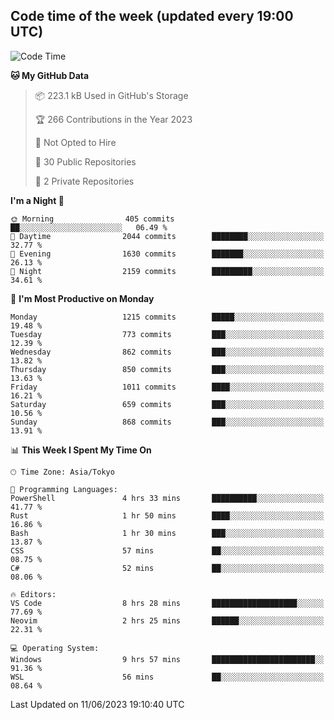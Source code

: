 ## Code time of the week (updated every 19:00 UTC)

<!--START_SECTION:waka-->
![Code Time](http://img.shields.io/badge/Code%20Time-1%2C876%20hrs%2034%20mins-blue)

**🐱 My GitHub Data** 

> 📦 223.1 kB Used in GitHub's Storage 
 > 
> 🏆 266 Contributions in the Year 2023
 > 
> 🚫 Not Opted to Hire
 > 
> 📜 30 Public Repositories 
 > 
> 🔑 2 Private Repositories 
 > 
**I'm a Night 🦉** 

```text
🌞 Morning                405 commits         ██░░░░░░░░░░░░░░░░░░░░░░░   06.49 % 
🌆 Daytime                2044 commits        ████████░░░░░░░░░░░░░░░░░   32.77 % 
🌃 Evening                1630 commits        ███████░░░░░░░░░░░░░░░░░░   26.13 % 
🌙 Night                  2159 commits        █████████░░░░░░░░░░░░░░░░   34.61 % 
```
📅 **I'm Most Productive on Monday** 

```text
Monday                   1215 commits        █████░░░░░░░░░░░░░░░░░░░░   19.48 % 
Tuesday                  773 commits         ███░░░░░░░░░░░░░░░░░░░░░░   12.39 % 
Wednesday                862 commits         ███░░░░░░░░░░░░░░░░░░░░░░   13.82 % 
Thursday                 850 commits         ███░░░░░░░░░░░░░░░░░░░░░░   13.63 % 
Friday                   1011 commits        ████░░░░░░░░░░░░░░░░░░░░░   16.21 % 
Saturday                 659 commits         ███░░░░░░░░░░░░░░░░░░░░░░   10.56 % 
Sunday                   868 commits         ███░░░░░░░░░░░░░░░░░░░░░░   13.91 % 
```


📊 **This Week I Spent My Time On** 

```text
🕑︎ Time Zone: Asia/Tokyo

💬 Programming Languages: 
PowerShell               4 hrs 33 mins       ██████████░░░░░░░░░░░░░░░   41.77 % 
Rust                     1 hr 50 mins        ████░░░░░░░░░░░░░░░░░░░░░   16.86 % 
Bash                     1 hr 30 mins        ███░░░░░░░░░░░░░░░░░░░░░░   13.87 % 
CSS                      57 mins             ██░░░░░░░░░░░░░░░░░░░░░░░   08.75 % 
C#                       52 mins             ██░░░░░░░░░░░░░░░░░░░░░░░   08.06 % 

🔥 Editors: 
VS Code                  8 hrs 28 mins       ███████████████████░░░░░░   77.69 % 
Neovim                   2 hrs 25 mins       ██████░░░░░░░░░░░░░░░░░░░   22.31 % 

💻 Operating System: 
Windows                  9 hrs 57 mins       ███████████████████████░░   91.36 % 
WSL                      56 mins             ██░░░░░░░░░░░░░░░░░░░░░░░   08.64 % 
```


 Last Updated on 11/06/2023 19:10:40 UTC
<!--END_SECTION:waka-->
